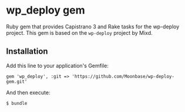 # wp_deploy gem

Ruby gem that provides Capistrano 3 and Rake tasks for the wp-deploy project. This gem is based on the `wp-deploy` project by Mixd.

## Installation

Add this line to your application's Gemfile:

    gem 'wp_deploy', :git => 'https://github.com/Moonbase/wp-deploy-gem.git'

And then execute:

    $ bundle
